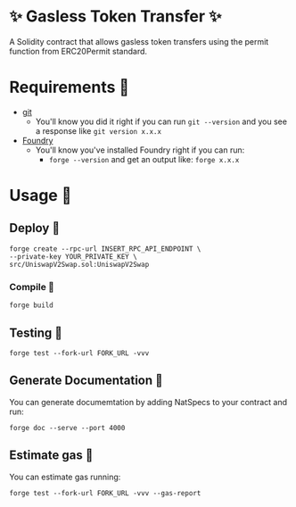 
# ✨ Gasless Token Transfer ✨
A Solidity contract that allows gasless token transfers using the permit function from ERC20Permit standard.
# Requirements 🔧

- [git](https://git-scm.com/book/en/v2/Getting-Started-Installing-Git)
  - You'll know you did it right if you can run `git --version` and you see a response like `git version x.x.x`
- [Foundry](https://book.getfoundry.sh/getting-started/installation)
  - You'll know you've installed Foundry right if you can run:
    - `forge --version` and get an output like: `forge x.x.x`

# Usage 📝

## Deploy 🚀

```
forge create --rpc-url INSERT_RPC_API_ENDPOINT \
--private-key YOUR_PRIVATE_KEY \
src/UniswapV2Swap.sol:UniswapV2Swap
```

### Compile 📝

```
forge build
```

## Testing 🧪

```
forge test --fork-url FORK_URL -vvv
```


## Generate Documentation 📝

You can generate documemtation by adding NatSpecs to your contract and run:

```
forge doc --serve --port 4000
```
## Estimate gas 💸

You can estimate gas running:

```
forge test --fork-url FORK_URL -vvv --gas-report
```